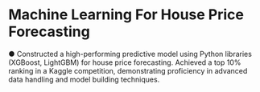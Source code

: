 # Machine Learning For House Price Forecasting
●	Constructed a high-performing predictive model using Python libraries (XGBoost, LightGBM) for house price forecasting. Achieved a top 10% ranking in a Kaggle competition, demonstrating proficiency in advanced data handling and model building techniques. 
